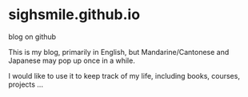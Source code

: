 sighsmile.github.io
===================

blog on github


This is my blog, primarily in English, but Mandarine/Cantonese and Japanese may pop up once in a while. 

I would like to use it to keep track of my life, including books, courses, projects ... 

